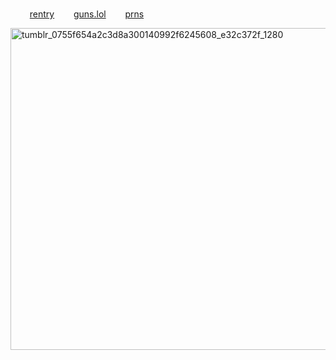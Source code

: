  ͏͏͏ ͏͏͏ ͏͏͏ ͏͏͏ ͏͏͏ ͏͏͏ ͏͏͏ ͏͏͏⠀⠀⠀⠀⠀⠀⠀⠀⠀ ͏͏͏ ͏͏͏ ͏͏͏ ͏͏͏⠀⠀⠀ ͏͏͏ ͏͏͏ ͏͏͏⠀ ͏͏͏ ͏͏͏ ͏͏͏⠀ ͏͏͏ ͏͏͏ ͏͏͏ ͏͏͏⠀ ͏͏͏ ͏͏͏ ͏͏͏⠀ ͏͏͏ ͏͏͏ ͏͏͏⠀ ͏͏͏ ͏͏͏ ͏͏͏⠀ ͏͏͏ ͏͏͏⠀ ͏͏͏ ͏͏͏ ͏͏͏⠀⠀⠀[rentry](https://rentry.co/sakamotoo)⠀⠀⠀[guns.lol](https://guns.lol/senzai4ever)⠀⠀⠀[prns](https://en.pronouns.page/@remy4ever)

<img width="736" height="515" alt="tumblr_0755f654a2c3d8a300140992f6245608_e32c372f_1280" src="https://github.com/user-attachments/assets/fa2b3249-ef9c-4e22-81cf-150c74f82b42" />

